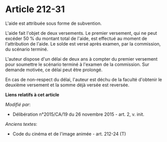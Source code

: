 # Article 212-31

L'aide est attribuée sous forme de subvention. 

L'aide fait l'objet de deux versements. Le premier versement, qui ne peut excéder 50 % du montant total de l'aide, est
effectué au moment de l'attribution de l'aide. Le solde est versé après examen, par la commission, du scénario terminé. 

L'auteur dispose d'un délai de deux ans à compter du premier versement pour soumettre le scénario terminé à l'examen de la
commission. Sur demande motivée, ce délai peut être prolongé. 

En cas de non-respect du délai, l'auteur est déchu de la faculté d'obtenir le deuxième versement et la somme déjà versée est
reversée.

**Liens relatifs à cet article**

_Modifié par_:

  - Délibération n°2015/CA/19 du 26 novembre 2015 - art. 2, v. init.

_Anciens textes_:

  - Code du cinéma et de l'image animée - art. 212-24 (T)
